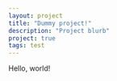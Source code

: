 ```yaml
---
layout: project
title: "Dummy project!"
description: "Project blurb"
project: true
tags: test
---
```


Hello, world!

